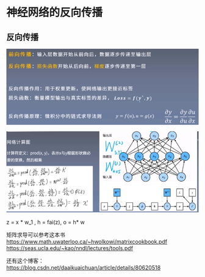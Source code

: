 

# 神经网络的反向传播

## 反向传播
![image](https://github.com/xiaoxingchen505/Deep_Learning_Notes/blob/master/images/bp.png)

![image](https://github.com/xiaoxingchen505/Deep_Learning_Notes/blob/master/images/bp1.png)

z = x * w_1 , h = fai(z), o = h* w

矩阵求导可以参考这本书
https://www.math.uwaterloo.ca/~hwolkowi/matrixcookbook.pdf
https://seas.ucla.edu/~kao/nndl/lectures/tools.pdf

还有这个博客：
https://blog.csdn.net/daaikuaichuan/article/details/80620518